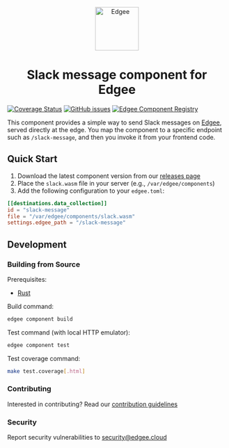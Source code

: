 <div align="center">
<p align="center">
  <a href="https://www.edgee.cloud">
    <picture>
      <source media="(prefers-color-scheme: dark)" srcset="https://cdn.edgee.cloud/img/component-dark.svg">
      <img src="https://cdn.edgee.cloud/img/component.svg" height="100" alt="Edgee">
    </picture>
  </a>
</p>
</div>

<h1 align="center">Slack message component for Edgee</h1>

[![Coverage Status](https://coveralls.io/repos/github/edgee-cloud/slack-message-component/badge.svg)](https://coveralls.io/github/edgee-cloud/slack-message-component)
[![GitHub issues](https://img.shields.io/github/issues/edgee-cloud/slack-message-component.svg)](https://github.com/edgee-cloud/slack-message-component/issues)
[![Edgee Component Registry](https://img.shields.io/badge/Edgee_Component_Registry-Public-green.svg)](https://www.edgee.cloud/edgee/slack-message)


This component provides a simple way to send Slack messages on [Edgee](https://www.edgee.cloud),
served directly at the edge. You map the component to a specific endpoint such as `/slack-message`, and
then you invoke it from your frontend code.


## Quick Start

1. Download the latest component version from our [releases page](../../releases)
2. Place the `slack.wasm` file in your server (e.g., `/var/edgee/components`)
3. Add the following configuration to your `edgee.toml`:

```toml
[[destinations.data_collection]]
id = "slack-message"
file = "/var/edgee/components/slack.wasm"
settings.edgee_path = "/slack-message"
```

## Development

### Building from Source
Prerequisites:
- [Rust](https://www.rust-lang.org/tools/install)

Build command:
```bash
edgee component build
```

Test command (with local HTTP emulator):
```bash
edgee component test
```

Test coverage command:
```bash
make test.coverage[.html]
```

### Contributing
Interested in contributing? Read our [contribution guidelines](./CONTRIBUTING.md)

### Security
Report security vulnerabilities to [security@edgee.cloud](mailto:security@edgee.cloud)
